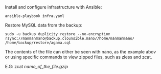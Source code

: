 Install and configure infrastructure with Ansible:

    ansible-playbook infra.yaml

Restore MySQL data from the backup:

    sudo -u backup duplicity restore --no-encryption rsync://manmanmano@backup.clounsible.mano//home/manmanmano/ /home/backup/restore/agama.sql

The contents of the file can either be seen with nano, as the example abov or using
specific commands to view zipped files, such as zless and zcat.

E.G: zcat *name_of_the_file.gzip*
